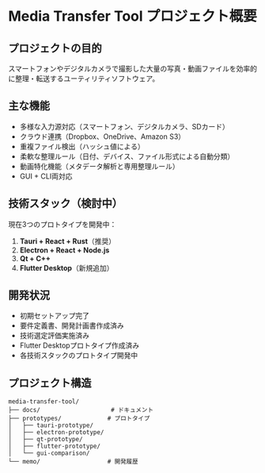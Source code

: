 # Media Transfer Tool プロジェクト概要

## プロジェクトの目的
スマートフォンやデジタルカメラで撮影した大量の写真・動画ファイルを効率的に整理・転送するユーティリティソフトウェア。

## 主な機能
- 多様な入力源対応（スマートフォン、デジタルカメラ、SDカード）
- クラウド連携（Dropbox、OneDrive、Amazon S3）
- 重複ファイル検出（ハッシュ値による）
- 柔軟な整理ルール（日付、デバイス、ファイル形式による自動分類）
- 動画特化機能（メタデータ解析と専用整理ルール）
- GUI + CLI両対応

## 技術スタック（検討中）
現在3つのプロトタイプを開発中：
1. **Tauri + React + Rust**（推奨）
2. **Electron + React + Node.js**
3. **Qt + C++**
4. **Flutter Desktop**（新規追加）

## 開発状況
- 初期セットアップ完了
- 要件定義書、開発計画書作成済み
- 技術選定評価実施済み
- Flutter Desktopプロトタイプ作成済み
- 各技術スタックのプロトタイプ開発中

## プロジェクト構造
```
media-transfer-tool/
├── docs/                    # ドキュメント
├── prototypes/             # プロトタイプ
│   ├── tauri-prototype/
│   ├── electron-prototype/
│   ├── qt-prototype/
│   ├── flutter-prototype/
│   └── gui-comparison/
└── memo/                   # 開発履歴
```